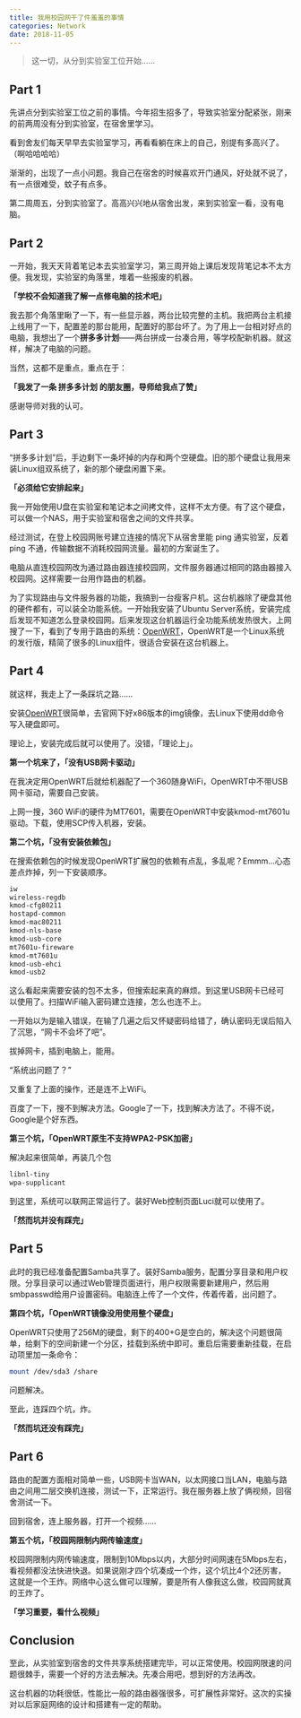 ```yaml
---
title: 我用校园网干了件羞羞的事情
categories: Network
date: 2018-11-05
---
```


> 这一切，从分到实验室工位开始……

<!--more-->

## Part 1

先讲点分到实验室工位之前的事情。今年招生招多了，导致实验室分配紧张，刚来的前两周没有分到实验室，在宿舍里学习。

看到舍友们每天早早去实验室学习，再看看躺在床上的自己，别提有多高兴了。（啊哈哈哈哈）

渐渐的，出现了一点小问题。我自己在宿舍的时候喜欢开门通风，好处就不说了，有一点很难受，蚊子有点多。

第二周周五，分到实验室了。高高兴兴地从宿舍出发，来到实验室一看，没有电脑。

## Part 2

一开始，我天天背着笔记本去实验室学习，第三周开始上课后发现背笔记本不太方便。我发现，实验室的角落里，堆着一些报废的机器。

__「学校不会知道我了解一点修电脑的技术吧」__

我去那个角落里瞅了一下，有一些显示器，两台比较完整的主机。我把两台主机接上线用了一下，配置差的那台能用，配置好的那台坏了。为了用上一台相对好点的电脑，我想出了一个**拼多多计划**——两台拼成一台凑合用，等学校配新机器。就这样，解决了电脑的问题。

当然，这都不是重点，重点在于：

**「我发了一条 拼多多计划 的朋友圈，导师给我点了赞」**

感谢导师对我的认可。

## Part 3

“拼多多计划”后，手边剩下一条坏掉的内存和两个空硬盘。旧的那个硬盘让我用来装Linux组双系统了，新的那个硬盘闲置下来。

**「必须给它安排起来」**

我一开始使用U盘在实验室和笔记本之间拷文件，这样不太方便。有了这个硬盘，可以做一个NAS，用于实验室和宿舍之间的文件共享。

经过测试，在登上校园网账号建立连接的情况下从宿舍里能 ping 通实验室，反着 ping 不通，传输数据不消耗校园网流量。最初的方案诞生了。

电脑从直连校园网改为通过路由器连接校园网，文件服务器通过相同的路由器接入校园网。这样需要一台用作路由的机器。

为了实现路由与文件服务器的功能，我搞到一台瘦客户机。这台机器除了硬盘其他的硬件都有，可以装全功能系统。一开始我安装了Ubuntu Server系统，安装完成后发现不知道怎么登录校园网。后来发现这台机器运行全功能系统发热很大，上网搜了一下，看到了专用于路由的系统：[OpenWRT](https://openwrt.org/)，OpenWRT是一个Linux系统的发行版，精简了很多的Linux组件，很适合安装在这台机器上。

## Part 4

就这样，我走上了一条踩坑之路……

安装[OpenWRT](https://openwrt.org/)很简单，去官网下好x86版本的img镜像，去Linux下使用dd命令写入硬盘即可。

理论上，安装完成后就可以使用了。没错，「理论上」。

**第一个坑来了，「没有USB网卡驱动」**

在我决定用OpenWRT后就给机器配了一个360随身WiFi，OpenWRT中不带USB网卡驱动，需要自己安装。

上网一搜，360 WiFi的硬件为MT7601，需要在OpenWRT中安装kmod-mt7601u驱动。下载，使用SCP传入机器，安装。

**第二个坑，「没有安装依赖包」**

在搜索依赖包的时候发现OpenWRT扩展包的依赖有点乱，多乱呢？Emmm…心态差点炸掉，列一下安装顺序。

```sh
iw
wireless-regdb
kmod-cfg80211
hostapd-common
kmod-mac80211
kmod-nls-base
kmod-usb-core
mt7601u-fireware
kmod-mt7601u
kmod-usb-ehci
kmod-usb2
```

这么看起来需要安装的包不太多，但搜索起来真的麻烦。到这里USB网卡已经可以使用了。扫描WiFi输入密码建立连接，怎么也连不上。

一开始以为是输入错误，在输了几遍之后又怀疑密码给错了，确认密码无误后陷入了沉思，“网卡不会坏了吧”。

拔掉网卡，插到电脑上，能用。

“系统出问题了？”

又重复了上面的操作，还是连不上WiFi。

百度了一下，搜不到解决方法。Google了一下，找到解决方法了。不得不说，Google是个好东西。

**第三个坑，「OpenWRT原生不支持WPA2-PSK加密」**

解决起来很简单，再装几个包
```bash
libnl-tiny
wpa-supplicant
```

到这里，系统可以联网正常运行了。装好Web控制页面Luci就可以使用了。

**「然而坑并没有踩完」**

## Part 5

此时的我已经准备配置Samba共享了。装好Samba服务，配置分享目录和用户权限。分享目录可以通过Web管理页面进行，用户权限需要新建用户，然后用smbpasswd给用户设置密码。电脑连上传了一个文件，传着传着，出问题了。

**第四个坑，「OpenWRT镜像没用使用整个硬盘」**

OpenWRT只使用了256M的硬盘，剩下的400+G是空白的，解决这个问题很简单，给剩下的空间新建一个分区，挂载到系统中即可。重启后需要重新挂载，在启动项里加一条命令：

```bash
mount /dev/sda3 /share
```

问题解决。

至此，连踩四个坑，炸。

**「然而坑还没有踩完」**

## Part 6

路由的配置方面相对简单一些，USB网卡当WAN，以太网接口当LAN，电脑与路由之间用二层交换机连接，测试一下，正常运行。我在服务器上放了俩视频，回宿舍测试一下。

回到宿舍，连上服务器，打开一个视频……

**第五个坑，「校园网限制内网传输速度」**

校园网限制内网传输速度，限制到10Mbps以内，大部分时间网速在5Mbps左右，看视频都没法快进快退。如果说刚才四个坑凑成一个炸，这个坑比4个2还厉害，这就是一个王炸。网络中心这么做可以理解，要是所有人像我这么做，校园网就真的王炸了。

**「学习重要，看什么视频」**

## Conclusion

至此，从实验室到宿舍的文件共享系统搭建完毕，可以正常使用。校园网限速的问题很棘手，需要一个好的方法去解决。先凑合用吧，想到好的方法再改。

这台机器的功耗很低，性能比一般的路由器强很多，可扩展性非常好。这次的实操对以后家庭网络的设计和搭建有一定的帮助。